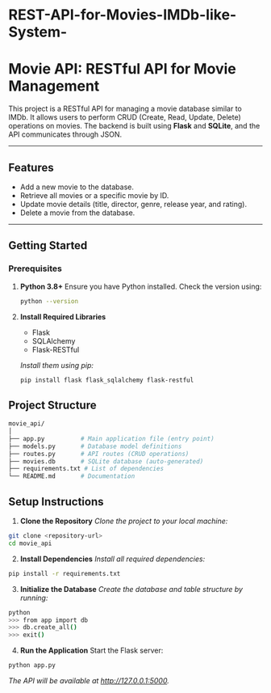 # REST-API-for-Movies-IMDb-like-System-

# Movie API: RESTful API for Movie Management

This project is a RESTful API for managing a movie database similar to IMDb. It allows users to perform CRUD (Create, Read, Update, Delete) operations on movies. The backend is built using **Flask** and **SQLite**, and the API communicates through JSON.

---

## **Features**

- Add a new movie to the database.
- Retrieve all movies or a specific movie by ID.
- Update movie details (title, director, genre, release year, and rating).
- Delete a movie from the database.

---

## **Getting Started**

### **Prerequisites**

1. **Python 3.8+**
   Ensure you have Python installed. Check the version using:
   ```bash
   python --version
    ```
2. **Install Required Libraries**
    - Flask
    - SQLAlchemy
    - Flask-RESTful

    *Install them using pip:*
   ```bash 
   pip install flask flask_sqlalchemy flask-restful
   ```
## **Project Structure**
```bash
movie_api/
│
├── app.py          # Main application file (entry point)
├── models.py       # Database model definitions
├── routes.py       # API routes (CRUD operations)
├── movies.db       # SQLite database (auto-generated)
├── requirements.txt # List of dependencies
└── README.md       # Documentation
```
## **Setup Instructions**
1. **Clone the Repository**
*Clone the project to your local machine:*

```bash
git clone <repository-url>
cd movie_api
```

2. **Install Dependencies**
*Install all required dependencies:*

```bash
pip install -r requirements.txt
```

3. **Initialize the Database**
*Create the database and table structure by running:*

```bash
python
>>> from app import db
>>> db.create_all()
>>> exit()
```

4. **Run the Application**
Start the Flask server:

```bash
python app.py
```

*The API will be available at http://127.0.0.1:5000.*

